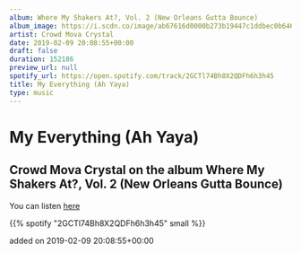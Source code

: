 ```yaml
---
album: Where My Shakers At?, Vol. 2 (New Orleans Gutta Bounce)
album_image: https://i.scdn.co/image/ab67616d0000b273b19447c1ddbec0b64664031f
artist: Crowd Mova Crystal
date: 2019-02-09 20:08:55+00:00
draft: false
duration: 152186
preview_url: null
spotify_url: https://open.spotify.com/track/2GCTl74Bh8X2QDFh6h3h45
title: My Everything (Ah Yaya)
type: music
---
```



# My Everything (Ah Yaya)

## Crowd Mova Crystal on the album Where My Shakers At?, Vol. 2 (New Orleans Gutta Bounce)

You can listen [here](https://open.spotify.com/track/2GCTl74Bh8X2QDFh6h3h45)

{{% spotify "2GCTl74Bh8X2QDFh6h3h45" small %}}

added on 2019-02-09 20:08:55+00:00